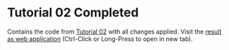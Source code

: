 # Tutorial 02 Completed

Contains the code from [Tutorial 02](../Tutorial02) with all changes applied. Visit the 
[result as web application](https://cdn.rawgit.com/griestopf/Fusee.Tutorial/5658a54/Tutorial02Completed/out/Fusee.Tutorial.Web.html) 
(Ctrl-Click or Long-Press to open in new tab).

